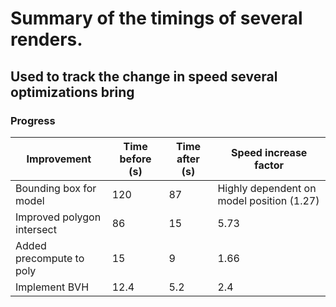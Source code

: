 # Summary of the timings of several renders.

## Used to track the change in speed several optimizations bring

### Progress
| **Improvement**            | **Time before (s)** | **Time after (s)** | **Speed increase factor**                 |
|----------------------------|---------------------|--------------------|-------------------------------------------|
| Bounding box for model     | 120                 | 87                 | Highly dependent on model position (1.27) |
| Improved polygon intersect | 86                  | 15                 | 5.73                                      |
| Added precompute to poly   | 15                  | 9                  | 1.66                                      |
| Implement BVH              | 12.4                | 5.2                | 2.4                                       |
